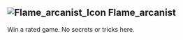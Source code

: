 ## ![Flame_arcanist_Icon](https://raw.githubusercontent.com/1IlIl/wikidata/main/achievement_icons/Flame_arcanist.png) Flame_arcanist





Win a rated game. No secrets or tricks here.

